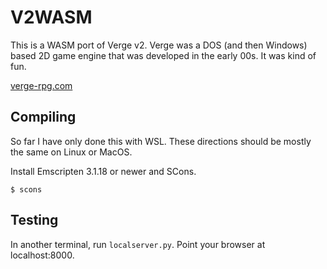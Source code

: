# V2WASM

This is a WASM port of Verge v2.  Verge was a DOS (and then Windows) based 2D game engine that was developed in the early 00s.  It was kind of fun.

[verge-rpg.com](verge-rpg.com)

## Compiling

So far I have only done this with WSL.  These directions should be mostly the same on Linux or MacOS.

Install Emscripten 3.1.18 or newer and SCons.

```shell
$ scons
```

## Testing

In another terminal, run `localserver.py`.  Point your browser at localhost:8000.

